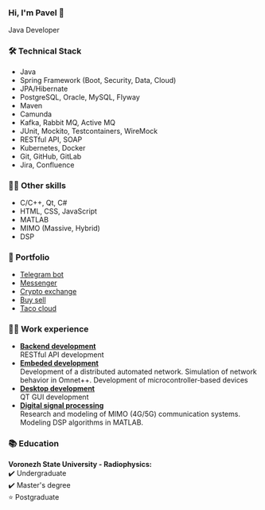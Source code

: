 ### Hi, I'm Pavel  👋
Java Developer

### 🛠 Technical Stack
* Java
* Spring Framework (Boot, Security, Data, Cloud)
* JPA/Hibernate
* PostgreSQL, Oracle, MySQL, Flyway
* Maven
* Camunda
* Kafka, Rabbit MQ, Active MQ
* JUnit, Mockito, Testcontainers, WireMock
* RESTful API, SOAP
* Kubernetes, Docker
* Git, GitHub, GitLab
* Jira, Confluence

### 👨‍🔬 Other skills
* С/С++, Qt, C#
* HTML, CSS, JavaScript
* MATLAB
* MIMO (Massive, Hybrid)
* DSP

### 💼 Portfolio
* [Telegram bot](https://github.com/RuSichPT/WB-telegrambot)
* [Messenger](https://github.com/RuSichPT/Messenger)
* [Сrypto exchange](https://github.com/RuSichPT/Crypto-exchange)
* [Buy sell](https://github.com/RuSichPT/buysell)
* [Taco cloud](https://github.com/RuSichPT/taco-cloud)

### 🧑‍💻 Work experience
*   <ins>**Backend development**</ins> \
RESTful API development
*   <ins>**Embeded development**</ins> \
Development of a distributed automated network. Simulation of network behavior in Omnet++. Development of microcontroller-based devices
*   <ins>**Desktop development**</ins> \
QT GUI development
*   <ins>**Digital signal processing**</ins>\
Research and modeling of MIMO (4G/5G) communication systems. Modeling DSP algorithms in MATLAB.

### 📚 Education
**Voronezh State University - Radiophysics:** \
✔️ Undergraduate \
✔️ Master's degree \
⭐   Postgraduate

<!--
**RuSichPT/rusichpt** is a ✨ _special_ ✨ repository because its `README.md` (this file) appears on your GitHub profile.

Here are some ideas to get you started:

- 🔭 I’m currently working on ...
- 🌱 I’m currently learning ...
- 👯 I’m looking to collaborate on ...
- 🤔 I’m looking for help with ...
- 💬 Ask me about ...
- 📫 How to reach me: ...
- 😄 Pronouns: ...
- ⚡ Fun fact: ...
-->

